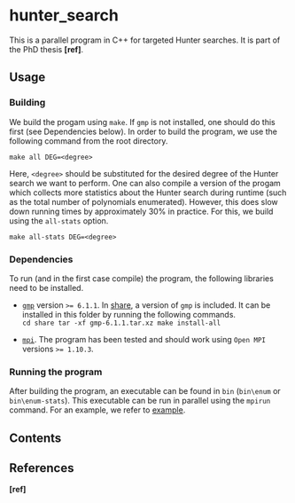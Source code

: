 # hunter_search

This is a parallel program in C++ for targeted Hunter searches. It is part of the PhD thesis **[ref]**.


## Usage

### Building

We build the progam using `make`. If `gmp` is not installed, one should do this first (see Dependencies below). In order to build the program, we use the following command from the root directory.

```
make all DEG=<degree>
```

Here, `<degree>` should be substituted for the desired degree of the Hunter search we want to perform. One can also compile a version of the progam which collects more statistics about the Hunter search during runtime (such as the total number of polynomials enumerated). However, this does slow down running times by approximately 30% in practice. For this, we build using the `all-stats` option.

```
make all-stats DEG=<degree>
```

### Dependencies

To run (and in the first case compile) the program, the following libraries need to be installed.

* [`gmp`](https://gmplib.org/) version `>= 6.1.1`. In [share](share), a version of `gmp` is included. It can be installed in this folder by running the following commands.  
		```
		cd share
		tar -xf gmp-6.1.1.tar.xz
		make install-all
		```

* [`mpi`](https://www.open-mpi.org/). The program has been tested and should work using `Open MPI` versions `>= 1.10.3`.

### Running the program

After building the program, an executable can be found in `bin` (`bin\enum` or `bin\enum-stats`). This executable can be run in parallel using the `mpirun` command. For an example, we refer to [example](example).

## Contents



## References

**[ref]**
